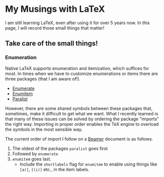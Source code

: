 # My Musings with LaTeX 

I am still learning LaTeX, even after using it for over 5 years now.
In this page, I will record those small things that matter!

## Take care of the small things!

### Enumeration

Native LaTeX supports enumeration and itemization, which suffices for most.
In times when we have to customize enumerations or items there are three packages (that I am aware of!).
- [Enumerate](https://ctan.org/pkg/enumerate)
- [Enumitem](https://ctan.org/pkg/enumitem)
- [Paralist](https://ctan.org/pkg/paralist)

However, there are some shared symbols between these packages that, sometimes, make it difficult to get what we want.
What I recently learned is that many of these issues can be solved by ordering the package "imports" the right way.
Importing in proper order enables the TeX engine to overload the symbols in the most sensible way.

The current order of import I follow on a [Beamer](https://ctan.org/pkg/beamer) document is as follows.
1. The oldest of the packages `paralist` goes first
2. Followed by `enumerate`
3. `enumitem` goes last.
    - Include the `shortlabels` flag for `enumitem` to enable using things like `[a)]`, `[(i)]` etc., in the item labels.
